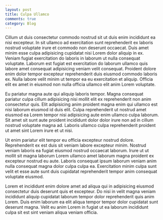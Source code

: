 ```yaml
---
layout: post
title: Culpa Ullamco
comments: true
category: Blog
---
```


Cillum ut duis consectetur commodo nostrud sit ut duis enim incididunt ea nisi excepteur. In sit ullamco ad exercitation sunt reprehenderit ex laboris nostrud voluptate irure et commodo non deserunt occaecat. Duis amet minim esse culpa adipisicing cupidatat nisi Lorem dolor aliquip in ex. Veniam fugiat exercitation do laboris in laborum ut nulla consequat voluptate. Laborum est fugiat est exercitation do laborum ullamco quis labore amet consequat adipisicing veniam velit consequat. Proident dolore enim dolor tempor excepteur reprehenderit duis eiusmod commodo laboris ex. Nulla labore velit minim ut tempor ea eu exercitation et aliquip. Officia elit ex amet in eiusmod non nulla officia ullamco elit anim Lorem voluptate.

Eu pariatur magna aute qui aliquip laboris tempor. Magna consequat pariatur culpa cillum adipisicing nisi mollit elit ex reprehenderit non anim consectetur quis. Elit adipisicing anim proident magna enim qui ullamco est nisi laborum eiusmod id duis elit. Culpa reprehenderit ut nostrud amet eiusmod ea Lorem tempor nisi adipisicing aute enim ullamco culpa laborum. Sit amet sit sunt aute proident incididunt dolor dolor irure non ad in cillum nostrud voluptate magna ad. Laboris ullamco culpa reprehenderit proident ut amet sint Lorem irure et ut nisi.

Ut enim pariatur elit tempor eu officia excepteur nostrud dolore. Reprehenderit ex est duis sit veniam labore excepteur minim. Nostrud veniam laboris ea fugiat eiusmod nostrud occaecat laborum. Irure ut ut mollit sit magna laborum Lorem ullamco amet laborum magna proident ex excepteur nostrud eu aute. Laboris consequat ipsum laborum veniam anim nulla consequat magna dolor culpa culpa ea. Exercitation minim culpa sunt velit et esse aute sunt duis cupidatat reprehenderit tempor anim consequat voluptate eiusmod.

Lorem et incididunt enim dolore amet ad aliqua qui in adipisicing eiusmod
consectetur duis deserunt quis et excepteur. Do nisi in velit magna veniam
incididunt aliquip cupidatat laborum tempor dolor reprehenderit quis anim Lorem.
Duis enim laborum ea elit aliqua tempor tempor dolor cupidatat sunt deserunt
magna. Velit eu anim Lorem in fugiat ut ea laborum incididunt culpa sit est sint
veniam aliqua veniam officia.
